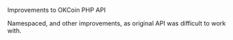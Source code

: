 Improvements to OKCoin PHP API

Namespaced, and other improvements, as original API was difficult to work with.
